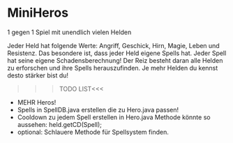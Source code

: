 # MiniHeros
1 gegen 1 Spiel mit unendlich vielen Helden

Jeder Held hat folgende Werte:
Angriff, Geschick, Hirn, Magie, Leben und Resistenz.
Das besondere ist, dass jeder Held eigene Spells hat. Jeder Spell hat seine eigene Schadensberechnung!
Der Reiz besteht daran alle Helden zu erforschen und ihre Spells herauszufinden. Je mehr Helden du kennst desto stärker bist du!


>>>TODO LIST<<<
- MEHR Heros!
- Spells in SpellDB.java erstellen die zu Hero.java passen!
- Cooldown zu jedem Spell erstellen in Hero.java
  Methode könnte so aussehen: held.getCD(Spell);
- optional: Schlauere Methode für Spellsystem finden.
